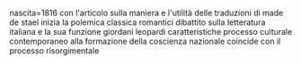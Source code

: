 nascita=1816
con l'articolo sulla maniera e l'utilità delle traduzioni di made de stael
inizia la polemica classica 
romantici 
dibattito sulla letteratura italiana e la sua funzione 
giordani
leopardi
caratteristiche 
processo culturale contemporaneo alla formazione della coscienza nazionale
coincide con il processo risorgimentale